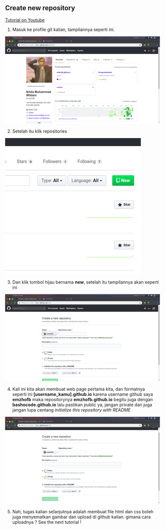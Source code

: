 ## Create new repository

[Tutorial on Youtube](https://www.youtube.com/watch?v=jZgfqr8870g&list=PL23EfJ905QNOHff6VrK3BAh462H2r_EC8&index=5&t=0s)

1. Masuk ke profile git kalian, tampilannya seperti ini.

![profile](https://github.com/bashocode/javascript/blob/master/first%20week/img/Screenshot%20from%202019-03-12%2022-31-22.png)

2. Setelah itu klik repositories

![repo](https://github.com/bashocode/javascript/blob/master/first%20week/img/Screenshot%20from%202019-03-12%2022-31-23.png)

3. Dan klik tombol hijau bernama **new**, setelah itu tampilannya akan seperti ini

![new](https://github.com/bashocode/javascript/blob/master/first%20week/img/Screenshot%20from%202019-03-12%2022-31-37.png)

4. Kali ini kita akan membuat web page pertama kita, dan formatnya seperti ini **[username_kamu].github.io** karena username github saya **emzhofb** maka repositorynya **emzhofb.github.io** begitu juga dengan **bashocode.github.io** lalu pastikan public ya, jangan private dan juga jangan lupa centang _initialize this repository with README_

![username](https://github.com/bashocode/javascript/blob/master/first%20week/img/Screenshot%20from%202019-03-12%2022-31-48.png)

5. Nah, tugas kalian selanjutnya adalah membuat file html dan css boleh juga menyematkan gambar dan upload di github kalian. gimana cara uploadnya ? See the next tutorial !
